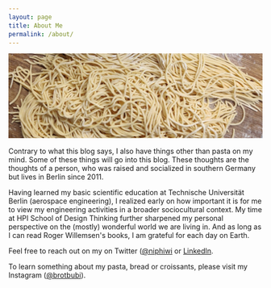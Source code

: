 ```yaml
---
layout: page
title: About Me
permalink: /about/
---
```


![Pasta](../images/pasta.jpg)

Contrary to what this blog says, I also have things other than pasta on my mind. Some of these things will go into this blog. These thoughts are the thoughts of a person, who was raised and socialized in southern Germany but lives in Berlin since 2011. 

Having learned my basic scientific education at Technische Universität Berlin (aerospace engineering), I realized early on how important it is for me to view my engineering activities in a broader sociocultural context. My time at HPI School of Design Thinking further sharpened my personal perspective on the (mostly) wonderful world we are living in. And as long as I can read Roger Willemsen's books, I am grateful for each day on Earth.

Feel free to reach out on my on Twitter ([@niphiwi](https://twitter.com/niphiwi) or [LinkedIn](https://www.linkedin.com/in/nicolas-p-winkler-12356790/).

To learn something about my pasta, bread or croissants, please visit my Instagram ([@brotbubi](https://www.instagram.com/brotbubi/)).
